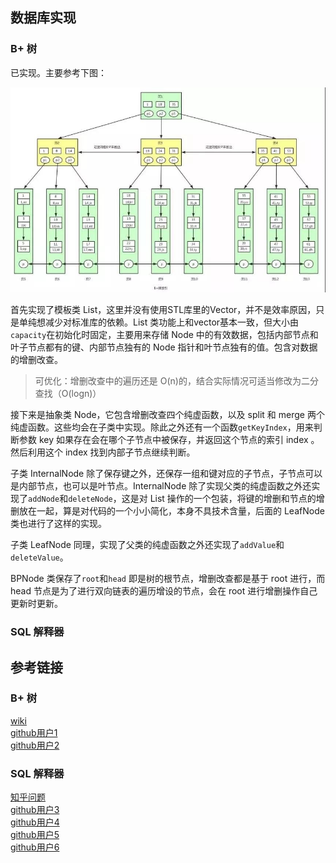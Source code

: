 ## 数据库实现
### B+ 树
已实现。主要参考下图：

![B+ 树](./image/BPTree.jpg)

首先实现了模板类 List，这里并没有使用STL库里的Vector，并不是效率原因，只是单纯想减少对标准库的依赖。List 类功能上和vector基本一致，但大小由`capacity`在初始化时固定，主要用来存储 Node 中的有效数据，包括内部节点和叶子节点都有的键、内部节点独有的 Node 指针和叶节点独有的值。包含对数据的增删改查。
> 可优化：增删改查中的遍历还是 O(n)的，结合实际情况可适当修改为二分查找（O(logn)）

接下来是抽象类 Node，它包含增删改查四个纯虚函数，以及 split 和 merge 两个纯虚函数。这些均会在子类中实现。除此之外还有一个函数`getKeyIndex`，用来判断参数 key 如果存在会在哪个子节点中被保存，并返回这个节点的索引 index 。然后利用这个 index 找到内部子节点继续判断。

子类 InternalNode 除了保存键之外，还保存一组和键对应的子节点，子节点可以是内部节点，也可以是叶节点。InternalNode 除了实现父类的纯虚函数之外还实现了`addNode`和`deleteNode`，这是对 List 操作的一个包装，将键的增删和节点的增删放在一起，算是对代码的一个小小简化，本身不具技术含量，后面的 LeafNode 类也进行了这样的实现。

子类 LeafNode 同理，实现了父类的纯虚函数之外还实现了`addValue`和`deleteValue`。

BPNode 类保存了`root`和`head` 即是树的根节点，增删改查都是基于 root 进行，而 head 节点是为了进行双向链表的遍历增设的节点，会在 root 进行增删操作自己更新时更新。

### SQL 解释器


## 参考链接
### B+ 树
[wiki](https://zh.wikipedia.org/wiki/B%2B%E6%A0%91)  
[github用户1](https://github.com/SirLYC/BPTree)  
[github用户2](https://github.com/orange1438/BTree-and-BPlusTree-Realize)

### SQL 解释器
[知乎问题](https://www.zhihu.com/question/35382593)  
[github用户3](https://github.com/enpeizhao/duck_db)  
[github用户4](https://github.com/zhangqhn/mybase)  
[github用户5](https://github.com/donglinz/database)  
[github用户6](https://github.com/wangAlpha/SimpleDB)